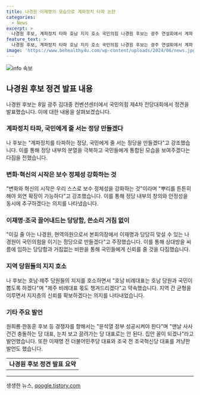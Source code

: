 ```yaml
---
title: 나경원 이재명의 모습으로 계파정치 타파 논란
categories:
  - News
excerpt: >
  나경원 후보, 계파정치 타파 호남 지지 호소 국민의힘 나경원 후보는 광주 연설회에서 계파 정치 타파, 국민에게 줄 서는 정당 만들 것이라며 이재명의 민주당과의 싸움을 거부하고 국민의힘을 하나로 통합하겠다고 강조했다. 또한 변화와 혁신의 시작은 보수 정체성 강화라며, 이재명과 조국을 겨냥하며 이재명 확실히 끌어내겠다고 밝혔다. 나 후보는 지역 당원과 국민의 지지를 약속하며 호남 비례대표는 호남 당원과 국민이 뽑도록 하고, 제주 비례대표 몫도 챙기겠다고 호소했다.
feature_text: >
  나경원 후보, 계파정치 타파 호남 지지 호소 국민의힘 나경원 후보는 광주 연설회에서 계파 정치 타파, 국민에게 줄 서는 정당 만들 것이라며 이재명의 민주당과의 싸움을 거부하고 국민의힘을 하나로 통합하겠다고 강조했다. 또한 변화와 혁신의 시작은 보수 정체성 강화라며, 이재명과 조국을 겨냥하며 이재명 확실히 끌어내겠다고 밝혔다. 나 후보는 지역 당원과 국민의 지지를 약속하며 호남 비례대표는 호남 당원과 국민이 뽑도록 하고, 제주 비례대표 몫도 챙기겠다고 호소했다.
image: 'https://www.behealthy4u.com/wp-content/uploads/2024/06/news.jpg'
---
```


<p><img src="https://www.behealthy4u.com/wp-content/uploads/2024/06/news.jpg" alt="info 속보" /></p>

<h2 data-ke-size="size26">나경원 후보 정견 발표 내용</h2> 

<p data-ke-size="size16">나경원 후보는 8일 광주 김대중 컨벤션센터에서 국민의힘 제4차 전당대회에서 정견을 발표했습니다. 이에 대한 내용을 살펴보겠습니다.</p>

<h3>계파정치 타파, 국민에게 줄 서는 정당 만들겠다</h3>

<p data-ke-size="size16">나 후보는 "계파정치를 타파하는 정당, 국민에게 줄 서는 정당을 만들겠다"고 강조했습니다. 이를 통해 정당 내부의 분열을 극복하고 국민들에게 통합된 모습을 보여주겠다는 다짐을 전했습니다.</p>

<h3>변화·혁신의 시작은 보수 정체성 강화하는 것</h3>

<p data-ke-size="size16">"변화와 혁신의 시작은 우리 스스로 보수 정체성을 강화하는 것"이라며 "뿌리를 튼튼히 해야 외연 확장이 가능하다"고 강조했습니다. 이를 통해 정당 내부의 창의와 안정성을 동시에 추구하겠다는 의지를 나타냈습니다.</p>

<h3>이재명·조국 끌어내드는 당당함, 쓴소리 거침 없이</h3>

<p data-ke-size="size16">"이길 줄 아는 나경원, 현역의원으로서 본회의장에서 이재명과 당당히 맞설 수 있는 나경원이 국민의힘을 이기는 정당으로 만들겠다"고 주장했습니다. 이를 통해 상대방을 씨름에 임하는 당당함과 거침없는 비판을 통해 국민들에게 신뢰를 줄 것을 다짐했습니다.</p>

<h3>지역 당원들의 지지 호소</h3>

<p data-ke-size="size16">나 후보는 호남·제주 당원들의 지지를 호소하면서 "호남 비례대표는 호남 당원과 국민이 뽑도록 하겠다"며 "제주 비례대표 몫도 챙겨드리겠다"고 약속했습니다. 지역 간 균형을 이루면서 지지층의 신뢰를 확보하겠다는 의지를 나타내었습니다.</p>

<h3>기타 주요 발언</h3>

<p data-ke-size="size16">원희룡·한동훈 후보 등 경쟁자를 향해서는 "윤석열 정부 성공시켜야 한다"며 "맨날 사사건건 충돌하는 당 대표, 눈치 보고 끌려가는 당 대표로는 안 된다. 집안 꼴이 되겠나"라고 발언했습니다. 또한 이재명 전 더불어민주당 대표와 조국 전 조국혁신당 대표를 겨냥한 발언도 했습니다.</p>

<table>
  <tr>
    <td style="text-align: center; height: 17px;"><b>나경원 후보 정견 발표 요약</b></td>
  </tr>
</table>

<hr>
생생한 뉴스, <a href="https://qoogle.tistory.com" rel="dofollow">qoogle.tistory.com</a>



